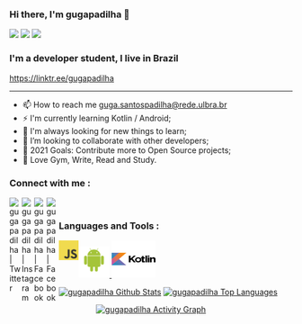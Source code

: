 ### Hi there, I'm gugapadilha  👋

<div>
<a href="https://www.linkedin.com/in/https:/https://www.linkedin.com/in/gustavo-padilha-4b6162208/" target="_blank"><img src="https://img.shields.io/badge/-LinkedIn-%230077B5?style=for-the-badge&logo=linkedin&logoColor=white" target="_blank"></a> 
<a href="https://www.instagram.com/guga_padilha_/" target="_blank"><img src="https://img.shields.io/badge/Instagram-E4405F?style=for-the-badge&logo=instagram&logoColor=white" target="_blank"/></a> 
<a href="https://api.whatsapp.com/send?phone=5551985160075" target="_blank"><img src="https://img.shields.io/badge/WhatsApp-25D366?style=for-the-badge&logo=whatsapp&logoColor=white" target="_blank"> </a> 
</div>


### I'm a developer student, I live in Brazil
https://linktr.ee/gugapadilha

---

- 📫 How to reach me guga.santospadilha@rede.ulbra.br
- ⚡ I'm currently learning Kotlin / Android;
- 🔭 I'm always looking for new things to learn;
- 👯 I’m looking to collaborate with other developers;
- 🥅 2021 Goals: Contribute more to Open Source projects;
- 🌱 Love Gym, Write, Read and Study.

### Connect with me :

[<img align="left" alt="gugapadilha | Twitter" width="22px" src="https://cdn.jsdelivr.net/npm/simple-icons@v3/icons/twitter.svg" />][twitter]
[<img align="left" alt="gugapadilha | Instagram" width="22px" src="https://cdn.jsdelivr.net/npm/simple-icons@v3/icons/instagram.svg" />][instagram]
[<img align="left" alt="gugapadilha | Facebook" width="22px" src="https://cdn.jsdelivr.net/npm/simple-icons@v3/icons/facebook.svg" />][facebook]
[<img align="left" alt="gugapadilha | Facebook" width="22px" src="https://cdn.jsdelivr.net/npm/simple-icons@v3/icons/linkedin.svg" />][linkedin]

<br />

### Languages and Tools :

<img align="left" alt="JavaScript" width="35px" src="https://raw.githubusercontent.com/github/explore/80688e429a7d4ef2fca1e82350fe8e3517d3494d/topics/javascript/javascript.png" />
<a href="https://developer.android.com/studio" target="_blank">
  <img src="https://raw.githubusercontent.com/devicons/devicon/master/icons/android/android-original-wordmark.svg" alt="css3" width="55" height="55"/> 
</a>
<a href="https://kotlinlang.org/" target="_blank">
  <img src="https://raw.githubusercontent.com/devicons/devicon/master/icons/kotlin/kotlin-original-wordmark.svg" alt="css3" width="78px" height="66px"/> 
</a>


[twitter]: https://twitter.com/guga_padilha_
[facebook]: https://www.facebook.com/thegugationxd
[instagram]: https://www.instagram.com/guga_padilha_/
[linkedin]: https://www.linkedin.com/in/gustavo-padilha-4b6162208/
[webdevplaylist]: https://www.youtube.com/playlist?list=PLkwxH9e_vrAJ0WbEsFA9W3I1W-g_BTsbt
[jsplaylist]: https://www.youtube.com/playlist?list=PLkwxH9e_vrALRJKu7wfXby3MKeflhTu6B
[cssplaylist]: https://www.youtube.com/playlist?list=PLkwxH9e_vrALSdvZuEh6gqQdmDoDIoqz4
[reactplaylist]: https://www.youtube.com/playlist?list=PLkwxH9e_vrAK4TdffpxKY3QGyHCpxFcQ0

<br>
        
<a href="https://github.com/gugapadilha/github-readme-stats"><img alt="gugapadilha Github Stats" src="https://github-readme-stats.vercel.app/api?username=gugapadilha&show_icons=true&count_private=true&theme=react&hide_border=true&bg_color=0D1117" /></a>
<a href="https://github.com/gugapadilha/github-readme-stats"><img alt="gugapadilha Top Languages" src="https://github-readme-stats.vercel.app/api/top-langs/?username=gugapadilha&langs_count=8&count_private=true&layout=compact&theme=react&hide_border=true&bg_color=0D1117" /></a>   
        
<p align="center">
<a href="https://github.com/gugapadilha/github-readme-activity-graph"><img alt="gugapadilha Activity Graph" src="https://activity-graph.herokuapp.com/graph?username=gugapadilha&bg_color=0D1117&color=5BCDEC&line=5BCDEC&point=FFFFFF&hide_border=true" /></a>
</p>
